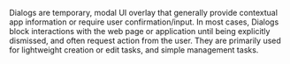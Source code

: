 Dialogs are temporary, modal UI overlay that generally provide contextual app information or require user confirmation/input. In most cases, Dialogs block interactions with the web page or application until being explicitly dismissed, and often request action from the user. They are primarily used for lightweight creation or edit tasks, and simple management tasks.